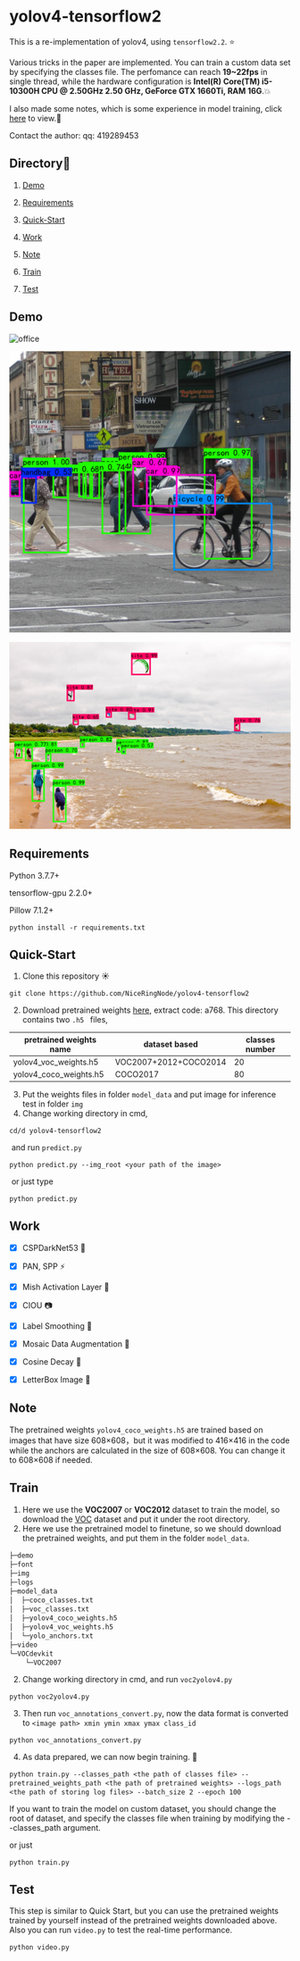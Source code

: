 # yolov4-tensorflow2

This is a re-implementation of yolov4, using `tensorflow2.2`. :star:

Various tricks in the paper are implemented. You can train a custom data set by specifying the classes file. The perfomance can reach **19~22fps** in single thread, while the hardware configuration is **Intel(R) Core(TM) i5-10300H CPU @ 2.50GHz 2.50 GHz, GeForce GTX 1660Ti, RAM 16G**.:collision:

I also made some notes, which is some experience in model training, click [here](./yolov4-notes.md) to view.:notebook_with_decorative_cover:

Contact the author: qq: 419289453

## Directory:bookmark_tabs:

1. [Demo](#Demo)

2. [Requirements](#Requirements)

3. [Quick-Start](#Quick-Start)

4. [Work](#Work)

5. [Note](#Note)

6. [Train](#Train)

7. [Test](#Test)

## Demo

![office](./demo/office.png)

![street](./demo/street.png)

![kite](./demo/kite.png)

## Requirements

Python 3.7.7+

tensorflow-gpu 2.2.0+

Pillow 7.1.2+

```shell
python install -r requirements.txt
```

## Quick-Start

1. Clone this repository :sunny:

```
git clone https://github.com/NiceRingNode/yolov4-tensorflow2
```

2. Download pretrained weights [here](https://pan.baidu.com/s/12O-z209z6xNORplENeFsdw), extract code: a768. This directory contains two `.h5 ` files, 

| pretrained weights name | dataset based         | classes number |
| ----------------------- | --------------------- | -------------- |
| yolov4_voc_weights.h5   | VOC2007+2012+COCO2014 | 20             |
| yolov4_coco_weights.h5  | COCO2017              | 80             |

3. Put the weights files in folder `model_data` and put image for inference test in folder `img` 
4. Change working directory in cmd, 

```shell
cd/d yolov4-tensorflow2
```

​		and run `predict.py` 

```shell
python predict.py --img_root <your path of the image>
```

​		or just type

```shell
python predict.py
```

## Work

- [x] CSPDarkNet53 :ocean:

- [x] PAN, SPP :zap:

- [x] Mish Activation Layer :art:

- [x] CIOU :camera:

- [x] Label Smoothing :scroll:

- [x] Mosaic Data Augmentation :sheep:

- [x] Cosine Decay :ear_of_rice:

- [x] LetterBox Image :blowfish:

## Note

The pretrained weights `yolov4_coco_weights.h5` are trained based on images that have size 608×608，but it was modified to 416×416 in the code while the anchors are calculated in the size of 608×608. You can change it to 608×608 if needed.

## Train

1. Here we use the **VOC2007** or **VOC2012** dataset to train the model, so download the [VOC](http://host.robots.ox.ac.uk/pascal/VOC/) dataset and put it under the root directory.
2. Here we use the pretrained model to finetune, so we should download the pretrained weights, and put them in the folder `model_data`.

```
├─demo
├─font
├─img
├─logs
├─model_data
│  ├─coco_classes.txt
│  ├─voc_classes.txt
│  ├─yolov4_coco_weights.h5
│  ├─yolov4_voc_weights.h5
│  └─yolo_anchors.txt
├─video
└─VOCdevkit
    └─VOC2007
```

2. Change working directory in cmd, and run `voc2yolov4.py`

```
python voc2yolov4.py
```

3. Then run `voc_annotations_convert.py`, now the data format is converted to `<image path> xmin ymin xmax ymax class_id`

```
python voc_annotations_convert.py
```

4. As data prepared, we can now begin training. :shell:

```
python train.py --classes_path <the path of classes file> --pretrained_weights_path <the path of pretrained weights> --logs_path <the path of storing log files> --batch_size 2 --epoch 100
```

If you want to train the model on custom dataset, you should change the root of dataset, and specify the classes file when training by modifying the --classes_path argument.

or just

```
python train.py
```

## Test

This step is similar to Quick Start, but you can use the pretrained weights trained by yourself instead of the pretrained weights downloaded above. Also you can run `video.py` to test the real-time performance.

```
python video.py
```

